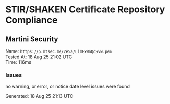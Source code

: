 # STIR/SHAKEN Certificate Repository Compliance

## Martini Security

Name: `https://p.mtsec.me/2e5a/LimExWnQqSvw.pem`\
Tested At: 18 Aug 25 21:02 UTC\
Time: 116ms

### Issues

no warning, or error, or notice date level issues were found

Generated: 18 Aug 25 21:13 UTC
